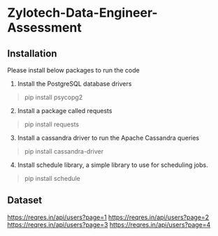 # Zylotech-Data-Engineer-Assessment

## Installation
Please install below packages to run the code
1. Install the PostgreSQL database drivers
> pip install psycopg2
2. Install a package called requests
> pip install requests
3. Install a cassandra  driver to run the Apache Cassandra queries
> pip install cassandra-driver
4. Install schedule library, a simple library to use for scheduling jobs.
> pip install schedule


## Dataset

  https://reqres.in/api/users?page=1
  https://reqres.in/api/users?page=2
  https://reqres.in/api/users?page=3
  https://reqres.in/api/users?page=4
